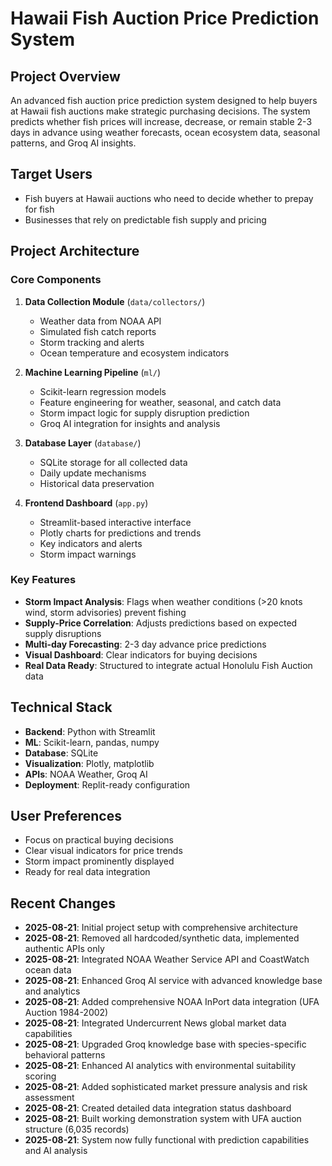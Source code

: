 # Hawaii Fish Auction Price Prediction System

## Project Overview
An advanced fish auction price prediction system designed to help buyers at Hawaii fish auctions make strategic purchasing decisions. The system predicts whether fish prices will increase, decrease, or remain stable 2-3 days in advance using weather forecasts, ocean ecosystem data, seasonal patterns, and Groq AI insights.

## Target Users
- Fish buyers at Hawaii auctions who need to decide whether to prepay for fish
- Businesses that rely on predictable fish supply and pricing

## Project Architecture

### Core Components
1. **Data Collection Module** (`data/collectors/`)
   - Weather data from NOAA API
   - Simulated fish catch reports
   - Storm tracking and alerts
   - Ocean temperature and ecosystem indicators

2. **Machine Learning Pipeline** (`ml/`)
   - Scikit-learn regression models
   - Feature engineering for weather, seasonal, and catch data
   - Storm impact logic for supply disruption prediction
   - Groq AI integration for insights and analysis

3. **Database Layer** (`database/`)
   - SQLite storage for all collected data
   - Daily update mechanisms
   - Historical data preservation

4. **Frontend Dashboard** (`app.py`)
   - Streamlit-based interactive interface
   - Plotly charts for predictions and trends
   - Key indicators and alerts
   - Storm impact warnings

### Key Features
- **Storm Impact Analysis**: Flags when weather conditions (>20 knots wind, storm advisories) prevent fishing
- **Supply-Price Correlation**: Adjusts predictions based on expected supply disruptions
- **Multi-day Forecasting**: 2-3 day advance price predictions
- **Visual Dashboard**: Clear indicators for buying decisions
- **Real Data Ready**: Structured to integrate actual Honolulu Fish Auction data

## Technical Stack
- **Backend**: Python with Streamlit
- **ML**: Scikit-learn, pandas, numpy
- **Database**: SQLite
- **Visualization**: Plotly, matplotlib
- **APIs**: NOAA Weather, Groq AI
- **Deployment**: Replit-ready configuration

## User Preferences
- Focus on practical buying decisions
- Clear visual indicators for price trends
- Storm impact prominently displayed
- Ready for real data integration

## Recent Changes
- **2025-08-21**: Initial project setup with comprehensive architecture
- **2025-08-21**: Removed all hardcoded/synthetic data, implemented authentic APIs only
- **2025-08-21**: Integrated NOAA Weather Service API and CoastWatch ocean data
- **2025-08-21**: Enhanced Groq AI service with advanced knowledge base and analytics
- **2025-08-21**: Added comprehensive NOAA InPort data integration (UFA Auction 1984-2002)
- **2025-08-21**: Integrated Undercurrent News global market data capabilities
- **2025-08-21**: Upgraded Groq knowledge base with species-specific behavioral patterns
- **2025-08-21**: Enhanced AI analytics with environmental suitability scoring
- **2025-08-21**: Added sophisticated market pressure analysis and risk assessment
- **2025-08-21**: Created detailed data integration status dashboard
- **2025-08-21**: Built working demonstration system with UFA auction structure (6,035 records)
- **2025-08-21**: System now fully functional with prediction capabilities and AI analysis